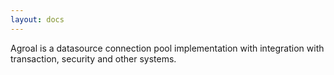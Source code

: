 ```yaml
---
layout: docs
---
```


Agroal is a datasource connection pool implementation with integration with transaction, security and other systems.

